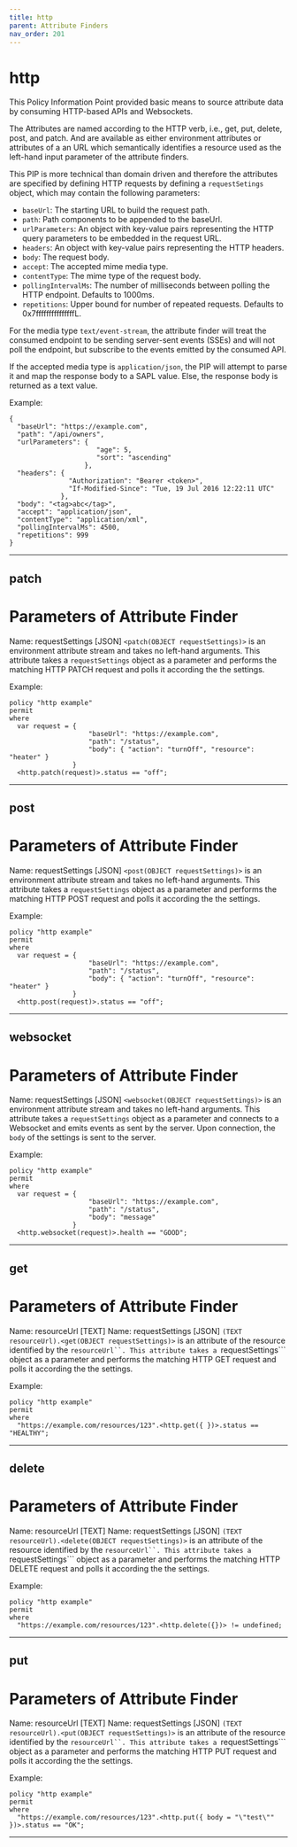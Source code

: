 ```yaml
---
title: http
parent: Attribute Finders
nav_order: 201
---
```

# http

This Policy Information Point provided basic means to source attribute data by consuming
HTTP-based APIs and Websockets.

The Attributes are named according to the HTTP verb, i.e., get, put, delete, post, and patch.
And are available as either environment attributes or attributes of a an URL which semantically
identifies a resource used as the left-hand input parameter of the attribute finders.

This PIP is more technical than domain driven and therefore the attributes are specified by
defining HTTP requests by defining a ```requestSetings``` object, which may contain the following
parameters:
* ```baseUrl```: The starting URL to build the request path.
* ```path```: Path components to be appended to the baseUrl.
* ```urlParameters```: An object with key-value pairs representing the HTTP query parameters to
be embedded in the request URL.
* ```headers```: An object with key-value pairs representing the HTTP headers.
* ```body```: The request body.
* ```accept```: The accepted mime media type.
* ```contentType```: The mime type of the request body.
* ```pollingIntervalMs```: The number of milliseconds between polling the HTTP endpoint. Defaults to 1000ms.
* ```repetitions```: Upper bound for number of repeated requests. Defaults to 0x7fffffffffffffffL.

For the media type ```text/event-stream```, the attribute finder will treat the consumed
endpoint to be sending server-sent events (SSEs) and will not poll the endpoint, but subscribe
to the events emitted by the consumed API.

If the accepted media type is ```application/json```, the PIP will attempt to parse it and map
the response body to a SAPL value. Else, the response body is returned as a text value.

Example:
```
{
  "baseUrl": "https://example.com",
  "path": "/api/owners",
  "urlParameters": {
                      "age": 5,
                      "sort": "ascending"
                   },
  "headers": {
               "Authorization": "Bearer <token>",
               "If-Modified-Since": "Tue, 19 Jul 2016 12:22:11 UTC"
             },
  "body": "<tag>abc</tag>",
  "accept": "application/json",
  "contentType": "application/xml",
  "pollingIntervalMs": 4500,
  "repetitions": 999
}
```




---

## patch


# Parameters of Attribute Finder

Name: requestSettings [JSON]
```<patch(OBJECT requestSettings)>``` is an environment attribute stream and takes no left-hand arguments.
This attribute takes a ```requestSettings``` object as a parameter and performs the matching HTTP PATCH request and
polls it according the the settings.

Example:
```
policy "http example"
permit
where
  var request = {
                    "baseUrl": "https://example.com",
                    "path": "/status",
                    "body": { "action": "turnOff", "resource": "heater" }
                }
  <http.patch(request)>.status == "off";
```


---

## post


# Parameters of Attribute Finder

Name: requestSettings [JSON]
```<post(OBJECT requestSettings)>``` is an environment attribute stream and takes no left-hand arguments.
This attribute takes a ```requestSettings``` object as a parameter and performs the matching HTTP POST request and
polls it according the the settings.

Example:
```
policy "http example"
permit
where
  var request = {
                    "baseUrl": "https://example.com",
                    "path": "/status",
                    "body": { "action": "turnOff", "resource": "heater" }
                }
  <http.post(request)>.status == "off";
```


---

## websocket


# Parameters of Attribute Finder

Name: requestSettings [JSON]
```<websocket(OBJECT requestSettings)>``` is an environment attribute stream and takes no left-hand arguments.
This attribute takes a ```requestSettings``` object as a parameter and connects to a Websocket and emits events
as sent by the server. Upon connection, the ```body``` of the settings is sent to the server.

Example:
```
policy "http example"
permit
where
  var request = {
                    "baseUrl": "https://example.com",
                    "path": "/status",
                    "body": "message"
                }
  <http.websocket(request)>.health == "GOOD";
```


---

## get


# Parameters of Attribute Finder

Name: resourceUrl [TEXT]
Name: requestSettings [JSON]
```(TEXT resourceUrl).<get(OBJECT requestSettings)>``` is an attribute of the resource identified by
the ```resourceUrl``.
This attribute takes a ```requestSettings``` object as a parameter and performs the matching HTTP GET
request and polls it according the the settings.

Example:
```
policy "http example"
permit
where
  "https://example.com/resources/123".<http.get({ })>.status == "HEALTHY";
```


---

## delete


# Parameters of Attribute Finder

Name: resourceUrl [TEXT]
Name: requestSettings [JSON]
```(TEXT resourceUrl).<delete(OBJECT requestSettings)>``` is an attribute of the resource identified by
the ```resourceUrl``.
This attribute takes a ```requestSettings``` object as a parameter and performs the matching HTTP DELETE
request and polls it according the the settings.

Example:
```
policy "http example"
permit
where
  "https://example.com/resources/123".<http.delete({})> != undefined;
```


---

## put


# Parameters of Attribute Finder

Name: resourceUrl [TEXT]
Name: requestSettings [JSON]
```(TEXT resourceUrl).<put(OBJECT requestSettings)>``` is an attribute of the resource identified by
the ```resourceUrl``.
This attribute takes a ```requestSettings``` object as a parameter and performs the matching HTTP PUT
request and polls it according the the settings.

Example:
```
policy "http example"
permit
where
  "https://example.com/resources/123".<http.put({ body = "\"test\"" })>.status == "OK";
```


---


